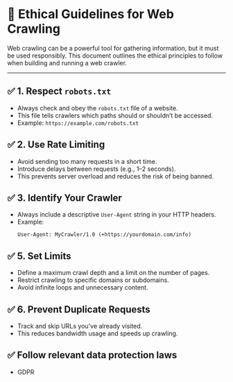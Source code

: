 # 🧭 Ethical Guidelines for Web Crawling

Web crawling can be a powerful tool for gathering information, but it must be used responsibly. This document outlines the ethical principles to follow when building and running a web crawler.

---

## ✅ 1. Respect `robots.txt`

- Always check and obey the `robots.txt` file of a website.
- This file tells crawlers which paths should or shouldn’t be accessed.
- Example: `https://example.com/robots.txt`

## ✅ 2. Use Rate Limiting

- Avoid sending too many requests in a short time.
- Introduce delays between requests (e.g., 1–2 seconds).
- This prevents server overload and reduces the risk of being banned.

## ✅ 3. Identify Your Crawler

- Always include a descriptive `User-Agent` string in your HTTP headers.
- Example:
  ```http
  User-Agent: MyCrawler/1.0 (+https://yourdomain.com/info)
## ✅ 5. Set Limits
 - Define a maximum crawl depth and a limit on the number of pages.
 - Restrict crawling to specific domains or subdomains.
 - Avoid infinite loops and unnecessary content.

## ✅ 6. Prevent Duplicate Requests
 - Track and skip URLs you've already visited.
 - This reduces bandwidth usage and speeds up crawling.

## ✅ Follow relevant data protection laws
 - GDPR
